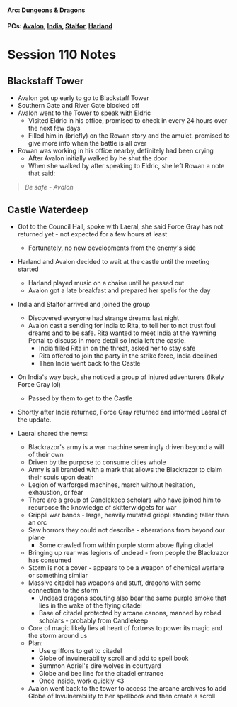 #### Arc: Dungeons & Dragons
#### PCs: [Avalon](PCs/Current/Avalon.md), [India](PCs/Current/India.md), [Stalfor](PCs/Current/Stalfor.md), [Harland](PCs/Current/Harland.md)

# Session 110 Notes
## Blackstaff Tower
- Avalon got up early to go to Blackstaff Tower
- Southern Gate and River Gate blocked off
- Avalon went to the Tower to speak with Eldric
	- Visited Eldric in his office, promised to check in every 24 hours over the next few days
	- Filled him in (briefly) on the Rowan story and the amulet, promised to give more info when the battle is all over
- Rowan was working in his office nearby, definitely had been crying
	- After Avalon initially walked by he shut the door
	- When she walked by after speaking to Eldric, she left Rowan a note that said:
> 	*Be safe
			- Avalon*

## Castle Waterdeep
- Got to the Council Hall, spoke with Laeral, she said Force Gray has not returned yet - not expected for a few hours at least
	- Fortunately, no new developments from the enemy's side
- Harland and Avalon decided to wait at the castle until the meeting started 
	- Harland played music on a chaise until he passed out
	- Avalon got a late breakfast and prepared her spells for the day


- India and Stalfor arrived and joined the group
	- Discovered everyone had strange dreams last night
	- Avalon cast a sending for India to Rita, to tell her to not trust foul dreams and to be safe. Rita wanted to meet India at the Yawning Portal to discuss in more detail so India left the castle.
		- India filled Rita in on the threat, asked her to stay safe
		- Rita offered to join the party in the strike force, India declined
		- Then India went back to the Castle

- On India's way back, she noticed a group of injured adventurers (likely Force Gray lol)
	- Passed by them to get to the Castle

- Shortly after India returned, Force Gray returned and informed Laeral of the update.
- Laeral shared the news:
	- Blackrazor's army is a war machine seemingly driven beyond a will of their own
	- Driven by the purpose to consume cities whole
	- Army is all branded with a mark that allows the Blackrazor to claim their souls upon death
	- Legion of warforged machines, march without hesitation, exhaustion, or fear
	- There are a group of Candlekeep scholars who have joined him to repurpose the knowledge of skitterwidgets for war
	- Grippli war bands - large, heavily mutated grippli standing taller than an orc
	- Saw horrors they could not describe - aberrations from beyond our plane
		- Some crawled from within purple storm above flying citadel
	- Bringing up rear was legions of undead - from people the Blackrazor has consumed
	- Storm is not a cover - appears to be a weapon of chemical warfare or something similar
	- Massive citadel has weapons and stuff, dragons with some connection to the storm
		- Undead dragons scouting also bear the same purple smoke that lies in the wake of the flying citadel
		- Base of citadel protected by arcane canons, manned by robed scholars - probably from Candlekeep
	- Core of magic likely lies at heart of fortress to power its magic and the storm around us
	- Plan:
		- Use griffons to get to citadel
		- Globe of invulnerability scroll and add to spell book
		- Summon Adriel's dire wolves in courtyard
		- Globe and bee line for the citadel entrance
		- Once inside, work quickly <3
	- Avalon went back to the tower to access the arcane archives to add Globe of Invulnerability to her spellbook and then create a scroll